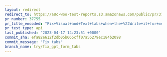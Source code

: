```yaml
---
layout: redirect
redirect_to: https://a8c-woo-test-reports.s3.amazonaws.com/public/pr/37755/api/index.html
pr_number: 37755
pr_title_encoded: "Fix+Visual+and+Text+tabs+when+the+%22Write+it+for+me%22+form+is+shown"
pr_test_type: api
last_published: "2023-04-17 14:23:51 +0000"
commit_sha: efa82e612f2db05b665cff07a56279ec184b2098
commit_message: "Fix tabs"
branch_name: try/fix_gpt_form_tabs
---
```

